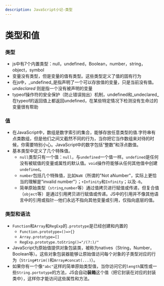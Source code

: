 ```yaml
---
description: JavaScript小记-类型
---
```


# 类型和值



### 类型

* js中有7个内置类型：null，undefined，Boolean，number，string，object，symbol
* 变量没有类型，但是变量的值有类型。这些类型定义了值的固有行为
* 在js中，_undefined_是指声明了一个可以存放值的变量，只是当前没有值。_undeclared_ 则是指一个没有被声明的变量
* typeof操作符的安全保护（防止错误抛出）机制，undefined和_undeclared_ 在typeof的返回值上都返回undefined，在某些特定情况下检测没有生命过的变量很有帮助

### 值

* 在JavaScript中，数组是数字索引的集合，能够存放任意类型的值.字符串有点类数组，但是他们之间又截然不同的行为，当你把它当作数组来对待的时候，你需要特别小心。JavaScript中的数字包括“整数”和浮点数值。
* 基本类型中定义了几个特殊值。
  * `null`类型只有一个值：`null`，与`undefined`一个值一样。`undefined`是任何没有被赋值的变量或属性的默认值。`void`操作符能够从任何其他值中创建`undefined`。
  * `number`包括几个特殊值，比如`NaN`（所谓的"Not aNumber"，实际上更恰当的理解是"invalid number"）；`+Infinity`和`Infinity`；以及`-0`。
  * 简单原始类型（`string`,`number`等）通过值拷贝进行赋值或传递，但复合值（`object`等）是通过引用拷贝进行赋值或传递。JS中的引用并不像其他语言中的引用或指针--他们永远不指向其他变量或引用，仅指向底层的值。

### 类型和语法

* `Function`和`Array`和`RegExp`的`.prototype`是已经创建和内置的
  * `Function.prototype=()=>{}`
  * `Array.prototype=[]`
  * `RegExp.prototype.toString()="/(?:)/"`
* JavaScript为原始值提供对象包装类，被称为natives（String，Number，Boolean等）。这些对象包装器能够让原始值访问每个对象的子类型对应的行为（`String#trim()`和`Array#concat(...)`）。
* 如果你有一个像`"abc"`这样的简单原始类型值，当你访问它的`length`属性或一些`String.portotype`的方法，JS会自动**装箱**这个值（把它封装在对应的封装类中），这样你才能访问这些属性和方法。

